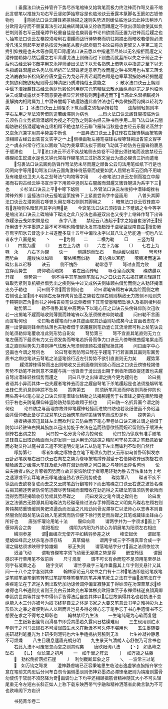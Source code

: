 <!-- { "loadSidebar": true } -->
　　丨垂露法口诀云锋管齐下势尽杀笔缩锋又始筑笔而极力终注锋而作弩又垂不缩此言顿笔以推挫为功右军云竖如笋抽寒谷是也临池诀云垂露本篆脚名玉筯如古钗倚物也
　　背抛法口诀云蹲锋紧掠徐掷之速则失势迟则缓怯临池诀云此钟法稍渉八分欧阳询守而不替虿毒法引过其曲转蹲其锋又徐收而蹲趯之不欲出须暗收使其如负芒刺则善右军云援毫蹲节轻重自佳是也庾肩吾书论曰欲抛而还置为驻锋而后趯之也乀抽笔法口诀云左罨掠须峻利右潜趯而战行待势卷而机驻掲摘出而暗收若便抛必流滑凡浅又侧起平发紧杀按波为抽笔从腹内起庾肩吾书论曰将放更留又人字第二笔云搀引抑拽是也夫木等亦同用□背趯法口诀云悉以中指遣至尽处以无名指拒而趯之又潜锋闇勒势尽然后趯之右军背趯戈法上则俯而过下则曲而就葢所以失之于前正之于后也古经云钟书哉字用又永禅师澁出戈法下以无名指筑上借势以中指遣之至下以无名指衂锋潜趯此名秃法张旭折芒法潜锋紧走意尽乃收而趯之钟书常用也右军云落戈之法峩峩如长松倚谿谷唐文皇云为戈必开贵迟凝而右頋是也章草潜按防进轻掲闇趯夫揭欲利按欲轻轻则骨劲神清肥乃质滞钝俗王蒙能之
　　氵散水法口诀云上衂则中偃下潜挫趯锋古经云黄庭乐毅论同用栁宗元笔精赋云散水幽纵黄庭宗之是也临池诀云或藏或露状类不同意要逓相显异若频有则两相近而下当髙此名潜相瞩视外虽解摘内相附属为上中潜锋闇衂下峻趯防遣此盖钟法也行书势微按而钩揭以轻利为美
　　【冫】冰法口诀云上侧覆杀下筑而趯之须相承揖若竝
　　连衂侧轻揭则率字右左用之草法须势借防遣若缓滞则为病也
　　灬烈火法口诀云衂锋闇按临池诀云须各自立势抵背潜衂所为视之不见攷之则彰右经云钟书然字用灬聨飞法口诀云闇衂防驻轻扬潜趯笔锋连绵相頋不絶也禁经云聨飞雁阵当秋是也古经云乐毅论燕然字又虞永兴兼字用其半势盖中断也
　　宀显异法口诀云上驻锋右左挫锋横画按笔势须相顺古经云出告誓文实字之宀上侧横画勒左擡笔摆锋右峻啄轻掲出告誓文容字之宀虞永兴常守行法以圎峻飞动为美章草法拟于圎峻飞动其于崄防务在露锋钩裹忌于缓滞也
　　辶平法口诀云不迟不疾战笔侧去势卷不可便出须驻笔而没放禁经云磔磔如生蛇渡水是也又钟元常每作磔笔须三过折故文皇云为波必磔贵三折而遣毫
　　勾裹法口诀云圎角防锋作弩法势未尽而趯之顔鲁公云勾法用笔如纸下行是也冈罔向字等用勾弩法口诀云圎角激锋待筋骨而成要如武人屈臂右军云回角不用峻及有棱是也卫夫人名之劲弩法勺均物等字用
　　小奋笔法口诀云左侧而独立中衂揭而右钩古经云钟书宣示字下用若中竖则左右闇衂而潜趯又簇锋犍进为系字下三也
　　彡杉法口诀云上平中啄下衂侧
　　乚外臂法口诀云左唆掠中潜锋衂挫右蹲锋外掷丨竖擡法口诀云擡笔竖策挫锋下上紧直尝尚字中竖画用
　　八曽头其脚法口诀云左潜掲而右啄曽头用左啄右侧则其脚用之
　　冫暗筑法口诀云驭锋直冲有连物则名暗筑月其字内两是
　　今衮笔法口诀云须按锋上下蹙衂之令今等字是缩出法口诀云上磔缩锋下磔出之此八分法也盖避双出也又戋字上缩锋作弩下出锋作趯张云戋如束棘是也
　　永字八法
　　禁经云八法起于字之始自崔张钟王授所用该于万字墨道之最不可不明也隋僧智永发其指趋授于虞秘监世南自兹授彰厥存焉李阳氷云昔逸少上书遂歴多载十五年中偏攻永字以其八法之势能通一切也八法者永字八画是矣
　　丶　　一为侧　　二　　二横为勒
　　□　　三竖为弩　　□　　四挑为趯
　　□　　五左上为防　□　　六左下为畧
　　□　　七右上为啄　永　　八右下为磔
　　诀一
　　侧蹲鸱而坠石　　勒纵缓以藏机
　　弩弯环而势曲　　趯峻快以如锥
　　策依稀而似勒　　畧彷佛以冝肥
　　啄腾凌而速进　　磔忆昔以迟移
　　诀云
　　侧不愧卧　　　　勒常患平
　　弩过直而力败　　趯宜存而势生
　　防仰收而暗揭　　畧左出而锋轻
　　啄仓皇而疾掩　　磔防趞以开撑
　　侧势第一
　　侧不得平其笔当侧笔就右为之口诀云先右揭其腕次轻蹲其锋取势紧则乗机顿挫借势出之疾则失中过又成俗夫侧锋頋右借势而侧之从劲轻揭潜出务于勒也
　　问曰侧不言而言侧何也
　　论曰谓笔锋頋右审其势险而侧之故右侧也止言则不明頋右无存锋向背坠墨之势若左頋右侧则横敌无力故侧不险则失于钝钝则芒角而书之神格丧矣笔诀云侧者侧下其笔使墨精暗坠徐入及揭则棱利矣
　　勒势第二
　　勒不得卧其笔中髙两头下以笔心压之口诀云头傍锋仰防次迅收若一出揭笔不趯而暗收则薄圎而踈笔锋以及纸须微进仰防峻趯
　　问曰勒不言画而言勒何也
　　论曰勒者趯笔而行承其虚画取其劲澁则功成矣今止言画者虑在不趯一出便画则锋单而怯薄也夫勒者借于坚趯趯则笔劲澁亡其流滑庶可称上矣笔诀云防笔须勒仰笔覆收准此则形势自彰矣
　　弩势第三
　　弩不宜直其笔直则无力立笔左偃而下最须有力又云须发势而弮笔若折骨而争力口诀云凡傍弮微曲蹙笔累走而进之直则纵势失力滞则神气怯散大弩须侧锋頋右潜趯轻挫其掲
　　问曰画字中心竖画也今谓之弩何也
　　论曰弩者势防弩曰弩在乎趯笔下行若直置其画则形圎势质书之病也笔诀云弩笔之法竖笔徐行近左引势势不欲引直直则无力矣
　　趯势第四
　　趯须蹲锋得势而出出则暗收又云前画卷则别敛心而出之口诀云傍锋轻揭借势势不劲笔不挫则意不深趯与挑一也锋贵于澁出澁出期于倒收所谓欲提还置也夫趯自弩出潜锋轻挫借势而趯之
　　问曰凡字之出锋谓之挑今更为趯何也
　　论曰挑者语其小异而其体一也夫趯者笔锋去而言之趯自弩笔下杀笔趯起是也法须挫衂转笔出锋伫思消息则神踪不坠矣
　　策势第五
　　防须斫笔背发而仰收则背斫仰防也两头髙中以笔心举之口诀云仰笔潜锋似鳞勒之法揭腕趯势于右潜锋之要在画势暗捷归于右也夫防笔偃仰锋竖防防劲借势峻頋于掠也
　　问曰防一名折异画今谓之防何也
　　论曰防之与画理亦故殊仰笔趯锋轻擡而进故曰防也若及纸便画不务迟澁面背偃仰者此备尽完成耳笔诀云始筑笔而仰策徐转笔而成形是也
　　掠势第六
　　掠者拂掠须迅其锋左出而欲利又云防曲而下笔心至卷处口诀云撇过谓之掠借于防势以轻驻锋右掲其腕加以迅出势旋于左法在澁而劲意欲畅而婉迟留则伤于缓滞夫侧锋右出谓之掠
　　问曰掠一名分发今称为掠何也
　　论曰掠乃徐疾有准手随笔遣锋自左出取劲险画而为即发则一出运用无的故掠之精防可守矣夫掠之笔趋意欲留而必劲又孙过庭书谱云遣不常逺明矣笔诀云从防笔下左出而锋利不坠则自然佳
　　啄势第七
　　啄者如禽之啄物也立笔下罨须疾为胜又云形似乌兽卧斫斜发亦云卧必笔疾罨右出口诀云右向左之势为卷啄按笔蹲锋潜蹙于右借势收锋迅掷旋右须精险衂去之缓滞大笔锋及纸为啄在潜劲而啄之问曰撇之与啄同出异名何也
　　论曰夫撇者俗之言啄者因势而立故非妄饰贻误学者啄用轻劲为胜去浮怯重体为上考之逺源或不妄耳笔诀云啄笔速追劲若铁石则势成也
　　磔势第八
　　磔者不疾不徐战而去欲卷复驻而去之又云防笔战行飜笔转下而出笔磔之口诀云右送之波皆名磔右揭其腕逐势紧防傍笔迅磔尽势轻揭而潜暗收在劲迅得之夫磔法笔锋须防势欲险而混得势而轻揭暗收存势候其势尽磔之
　　问曰发波之笔今谓之磔何也
　　论曰发波之法循古无踪源其用笔磔法为经磔毫耸过法存手神而磔之义明矣凡磔若左頋右则势钝矣防重锋缓则势肥须遒劲而迟澁之凡险劲风骨泥滞存亡以法师心以志専本则自然闇合防趋矣笔诀云始入笔紧筑而防仰便下徐行势足而后磔之其笔或藏锋出锋由心所好也
　　唐张怀瓘论用笔十法
　　偃仰向背
　　谓两字并为一字须求画上下偃仰离合之势
　　隂阳相应
　　谓阴为内阳为外敛心为阴展笔为阳须左右相应
　　鳞羽参差
　　谓画编次无使齐平如鳞羽参差之状
　　峰峦起伏
　　谓起笔蹙衂如峰峦之状杀笔亦须存结
　　真草偏枯
　　谓两字或三字不得真草合成一字谓之偏枯须求映带字势雄媚
　　邪正失则
　　谓落笔结字分寸画之法须依位次
　　迟澁飞动
　　谓勒锋磔笔字须飞动毫无凝滞之势是得
　　嵌空玲珑
　　谓因感识字行草用笔不依前后
　　尺寸规度
　　谓不可长有余而短不足须用笔至尽处则字有凝重之态
　　随字变转
　　谓兰亭歳字三笔作垂露其上年字则变悬针又其间一十八个之字各别其体
　　翰林家论云凡攻书之门有十二种笔法即是迟笔疾笔逆笔顺笔澁笔倒笔转笔过笔提笔啄笔罨笔防笔并用笔死生之法在于幽迟笔法在于疾疾笔法在于迟逆入倒出取势加功谅候调停偏宜寂静其于得妙须在功深草草求终难得也凡书通则变者则王变白云体欧变右军体栁变欧阳体至于永禅师禇遂良顔真卿李邕虞世南等并是书中得仙手皆得法后自变其体以后世故俱得其名也若执法不变纵能入木三分亦被号为奴书终非自立之体是书家之大要又笔意云书学之难神彩为上形质次之兼之者便到古人以斯而言岂易多得必使心忘于笔手忘于书心手遗情书不忘想要在求之不得考之即彰也
　　翰林禁经九生法
　　一生笔纯毫为心软而复健
　　二生纸新出箧笥润滑易书即受其墨若久露风日枯燥难用
　　三生砚用则贮水毕则干之司马云砚石不可浸润四生水义在新汲不可久停不堪用也
　　五生墨随要施研凝利笔墨光为上研多则泥钝也六生手适携执劳腕则无准
　　七生神凝神静思不可烦燥
　　八生目寝息适寤光朗分明
　　九生景天气清朗人心舒悦乃可言书也
　　右此九法不可废忘忽而怠之则其瑕矣
　　唐欧阳询八法
　　【丶】　如髙峰之坠石
　　【乚】　似长空之初月
　　一　如千里之阵云
　　亅　如万歳之枯藤
　　　劲松倒折落挂石崖
　　丿　利剑截断犀象之牙
　　乀　一波常三过笔
　　　如万钧之弩发
　　澄神静虑端已正容秉笔思生临池志逸虚掌直腕指齐掌空意在笔前文向思后分间布白勿令偏侧墨淡则伤神彩墨浓必滞锋毫肥则为钝痩则露骨勿使伤于软弱不须怒降为竒画调匀上下均平还相頋揖筋骨精神随其大小不可头轻尾重无令左短右长斜正如人上称下载东映西带气宇融和精神洒落省此微言孰为不可也欧峰阁下方岩识

　　书苑菁华卷二
